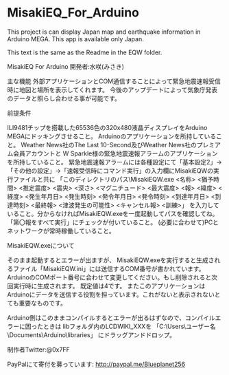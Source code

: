 # MisakiEQ_For_Arduino
This project is can display Japan map and earthquake information in Arduino MEGA. This app is available only Japan.

This text is the same as the Readme in the EQW folder.

MisakiEQ For Arduino 
開発者:水咲(みさき)

主な機能
外部アプリケーションとCOM通信することによって緊急地震速報受信時に地図と場所を表示してくれます。
今後のアップデートによって気象庁発表のデータと照らし合わせる事が可能です。

前提条件

ILI9481チップを搭載した65536色の320x480液晶ディスプレイをArduino MEGAにドッキングさせること。
Arduinoのアプリケーションを所持していること。
Weather News社のThe Last 10-Second及びWeather News社のプレミアム会員アカウントと
W Sparkle様の緊急地震速報アラームのアプリケーションを所持していること。
緊急地震速報アラームには各種設定にて「基本設定2」→「その他の設定」→「速報受信時にコマンド実行」の入力欄にMisakiEQWの実行ファイルと共に
「このディレクトリのパス\MisakiEQW.exe <名称> <猶予時間> <推定震度> <震央> <深さ> <マグニチュード> <最大震度> <報> <緯度> <経度> <発生年月日> <発生時刻> <発令年月日> <発令時刻> <到達年月日> <到達時刻> <最終報> <津波発生の可能性> <キャンセル報> <訓練>」
を入力していること。分からなければMisakiEQW.exeを一度起動してパスを確認してね。
「第〇報をすべて実行」にチェックが付いていること。
(必要に合わせて)PCとネットワークが常時稼働していること。

MisakiEQW.exeについて

そのまま起動するとエラーが出ますが、
MisakiEQW.exeを実行すると生成されるファイル「MisakiEQW.ini」には送信するCOM番号が書かれています。
ArduinoのCOMポート番号に合わせて変更してください。もし削除されると次回実行時に生成されます。
既定値は4です。
またこのアプリケーションはArduinoにデータを送信する役割を担っています。これがないと表示されないとても重要なものです。

Arduino側はこのままコンパイルするとエラーが出るはずなので、コンパイルエラーに困ったときは
libフォルダ内のLCDWIKI_XXXを
「C:\Users\ユーザー名\Documents\Arduino\libraries」
にドラッグアンドドロップ。

制作者Twitter:@0x7FF

PayPalにて寄付を募っています: http://paypal.me/Blueplanet256
